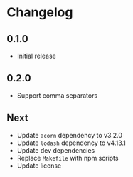 # Changelog

## 0.1.0

* Initial release

## 0.2.0

* Support comma separators

## Next

* Update `acorn` dependency to v3.2.0
* Update `lodash` dependency to v4.13.1
* Update dev dependencies
* Replace `Makefile` with npm scripts
* Update license
